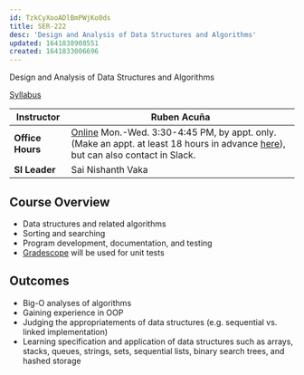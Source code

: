```yaml
---
id: TzkCyXooADlBmPWjKo0ds
title: SER-222
desc: 'Design and Analysis of Data Structures and Algorithms'
updated: 1641838908551
created: 1641833006696
---
```

Design and Analysis of Data Structures and Algorithms

[Syllabus](assets/ser222_22sc_syllabus.pdf)

|Instructor|Ruben Acuña|
|-|-|
|**Office Hours**|[Online](https://zoom.us/my/acuna) Mon.-Wed. 3:30-4:45 PM, by appt. only. (Make an appt. at least 18 hours in advance [here](https://calendly.com/racuna1)), but can also contact in Slack.|
|**SI Leader**|Sai Nishanth Vaka|
## Course Overview
- Data structures and related algorithms
- Sorting and searching
- Program development, documentation, and testing
- [Gradescope](https://www.gradescope.com/courses/350795) will be used for unit tests
## Outcomes
- Big-O analyses of algorithms
- Gaining experience in OOP
- Judging the appropriatements of data structures (e.g. sequential vs. linked implementation)
- Learning specification and application of data structures such as arrays, stacks, queues, strings, sets, sequential lists, binary search trees, and hashed storage